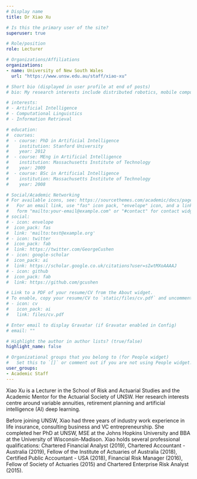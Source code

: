 ```yaml
---
# Display name
title: Dr Xiao Xu

# Is this the primary user of the site?
superuser: true

# Role/position
role: Lecturer

# Organizations/Affiliations
organizations:
- name: University of New South Wales
  url: "https://www.unsw.edu.au/staff/xiao-xu"

# Short bio (displayed in user profile at end of posts)
# bio: My research interests include distributed robotics, mobile computing and programmable matter.

# interests:
# - Artificial Intelligence
# - Computational Linguistics
# - Information Retrieval

# education:
#  courses:
#  - course: PhD in Artificial Intelligence
#    institution: Stanford University
#    year: 2012
#  - course: MEng in Artificial Intelligence
#    institution: Massachusetts Institute of Technology
#    year: 2009
#  - course: BSc in Artificial Intelligence
#    institution: Massachusetts Institute of Technology
#    year: 2008

# Social/Academic Networking
# For available icons, see: https://sourcethemes.com/academic/docs/page-builder/#icons
#   For an email link, use "fas" icon pack, "envelope" icon, and a link in the
#   form "mailto:your-email@example.com" or "#contact" for contact widget.
# social:
# - icon: envelope
#  icon_pack: fas
#  link: 'mailto:test@example.org'
# - icon: twitter
#  icon_pack: fab
#  link: https://twitter.com/GeorgeCushen
# - icon: google-scholar
#  icon_pack: ai
#  link: https://scholar.google.co.uk/citations?user=sIwtMXoAAAAJ
# - icon: github
#  icon_pack: fab
#  link: https://github.com/gcushen

# Link to a PDF of your resume/CV from the About widget.
# To enable, copy your resume/CV to `static/files/cv.pdf` and uncomment the lines below.
# - icon: cv
#   icon_pack: ai
#   link: files/cv.pdf

# Enter email to display Gravatar (if Gravatar enabled in Config)
# email: ""

# Highlight the author in author lists? (true/false)
highlight_name: false

# Organizational groups that you belong to (for People widget)
#   Set this to `[]` or comment out if you are not using People widget.
user_groups:
- Academic Staff
---
```


Xiao Xu is a Lecturer in the School of Risk and Actuarial Studies and the Academic Mentor for the Actuarial Society of UNSW. Her research interests centre around variable annuities, retirement planning and artificial intelligence (AI) deep learning. 

 Before joining UNSW, Xiao had three years of industry work experience in life insurance, consulting business and VC entrepreneurship. She completed her PhD at UNSW, MSE at the Johns Hopkins University and BBA at the University of Wisconsin-Madison. Xiao holds several professional qualifications: Chartered Financial Analyst (2019), Chartered Accountant - Australia (2019), Fellow of the Institute of Actuaries of Australia (2018), Certified Public Accountant - USA (2018), Financial Risk Manager (2016), Fellow of Society of Actuaries (2015) and Chartered Enterprise Risk Analyst (2015).
